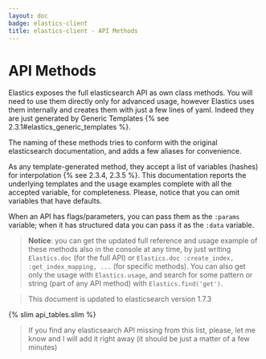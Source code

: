 ```yaml
---
layout: doc
badge: elastics-client
title: elastics-client - API Methods
---
```


# API Methods

Elastics exposes the full elasticsearch API as own class methods. You will need to use them directly only for advanced usage, however Elastics uses them internally and creates them with just a few lines of yaml. Indeed they are just generated by Generic Templates {% see 2.3.1#elastics_generic_templates %}.

The naming of these methods tries to conform with the original elasticsearch documentation, and adds a few aliases for convenience.

As any template-generated method, they accept a list of variables (hashes) for interpolation {% see 2.3.4, 2.3.5 %}. This documentation reports the underlying templates and the usage examples complete with all the accepted variable, for completeness. Please, notice that you can omit variables that have defaults.

When an API has flags/parameters, you can pass them as the `:params` variable; when it has structured data you can pass it as the `:data` variable.

> __Notice__: you can get the updated full reference and usage example of these methods also in the console at any time, by just writing `Elastics.doc` (for the full API) or `Elastics.doc :create_index, :get_index_mapping, ...` (for specific methods).  You can also get only the usage with `Elastics.usage`, and search for some pattern or string (part of any API method) with `Elastics.find('get')`.

> This document is updated to elasticsearch version 1.7.3


{% slim api_tables.slim %}

> If you find any elasticsearch API missing from this list, please, let me know and I will add it right away (it should be just a matter of a few minutes)

